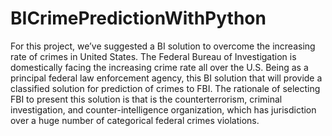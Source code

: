 # BICrimePredictionWithPython
For this project, we’ve suggested a BI solution to overcome the increasing rate of crimes in United States. The Federal Bureau of Investigation is domestically facing the increasing crime rate all over the U.S. Being as a principal federal law enforcement agency, this BI solution that will provide a classified solution for prediction of crimes to FBI. The rationale of selecting FBI to present this solution is that is the counterterrorism, criminal investigation, and counter-intelligence organization, which has jurisdiction over a huge number of categorical federal crimes violations. 
